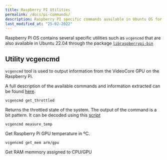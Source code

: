 ```yaml
---
title: Raspberry PI Utilities
permalink: /docs/pi-commands/
description: Raspberry PI specific commands available in Ubuntu OS for getting information about temperature and throttled status.
last_modified_at: "25-02-2022"
---
```


Raspberry PI OS contains several specific utilities such as `vcgencmd` that are also available in Ubuntu 22.04 through the package [`libraspberrypi-bin`](https://packages.ubuntu.com/plucky/libraspberrypi-bin)

## Utility vcgencmd

`vcgencmd` tool is used to output information from the VideoCore GPU on the Raspberry Pi.

A full description of the available commands and information extracted can be found [here](https://www.raspberrypi.org/documentation/computers/os.html#vcgencmd).

```shell
vcgencmd get_throttled
```

Returns the throttled state of the system. The output of the command is a bit pattern. It can be decoded using this [script](https://gist.github.com/aallan/0b03f5dcc65756dde6045c6e96c26459)

```shell
vcgencmd measure_temp
```

Get Raspberry Pi GPU temperature in ºC.

```shell
vcgencmd get_mem arm/gpu
```

Get RAM memmory assigned to CPU/GPU




